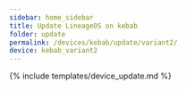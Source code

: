 ```yaml
---
sidebar: home_sidebar
title: Update LineageOS on kebab
folder: update
permalink: /devices/kebab/update/variant2/
device: kebab_variant2
---
```

{% include templates/device_update.md %}
